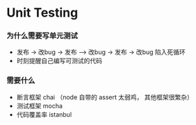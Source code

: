 # Unit Testing

### 为什么需要写单元测试

  - 发布 -> 改bug -> 发布 —> 改bug -> 发布 -> 改bug 陷入死循环
  - 时刻提醒自己编写可测试的代码

### 需要什么

  - 断言框架 chai （node 自带的 assert 太弱鸡， 其他框架很繁杂）
  - 测试框架 mocha
  - 代码覆盖率 istanbul
